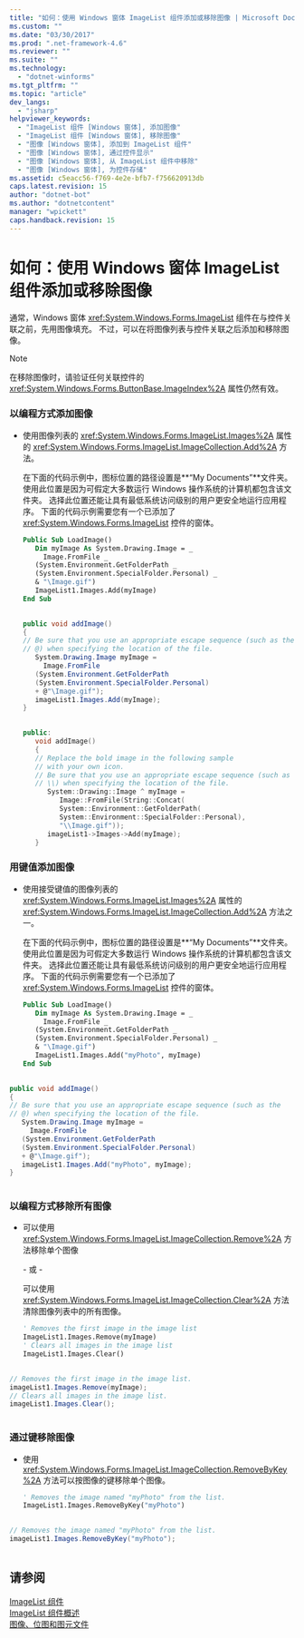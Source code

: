 ```yaml
---
title: "如何：使用 Windows 窗体 ImageList 组件添加或移除图像 | Microsoft Docs"
ms.custom: ""
ms.date: "03/30/2017"
ms.prod: ".net-framework-4.6"
ms.reviewer: ""
ms.suite: ""
ms.technology: 
  - "dotnet-winforms"
ms.tgt_pltfrm: ""
ms.topic: "article"
dev_langs: 
  - "jsharp"
helpviewer_keywords: 
  - "ImageList 组件 [Windows 窗体], 添加图像"
  - "ImageList 组件 [Windows 窗体], 移除图像"
  - "图像 [Windows 窗体], 添加到 ImageList 组件"
  - "图像 [Windows 窗体], 通过控件显示"
  - "图像 [Windows 窗体], 从 ImageList 组件中移除"
  - "图像 [Windows 窗体], 为控件存储"
ms.assetid: c5eacc56-f769-4e2e-bfb7-f756620913db
caps.latest.revision: 15
author: "dotnet-bot"
ms.author: "dotnetcontent"
manager: "wpickett"
caps.handback.revision: 15
---
```

# 如何：使用 Windows 窗体 ImageList 组件添加或移除图像
通常，Windows 窗体 <xref:System.Windows.Forms.ImageList> 组件在与控件关联之前，先用图像填充。  不过，可以在将图像列表与控件关联之后添加和移除图像。  
  
> [!NOTE]
>  在移除图像时，请验证任何关联控件的 <xref:System.Windows.Forms.ButtonBase.ImageIndex%2A> 属性仍然有效。  
  
### 以编程方式添加图像  
  
-   使用图像列表的 <xref:System.Windows.Forms.ImageList.Images%2A> 属性的 <xref:System.Windows.Forms.ImageList.ImageCollection.Add%2A> 方法。  
  
     在下面的代码示例中，图标位置的路径设置是**“My Documents”**文件夹。  使用此位置是因为可假定大多数运行 Windows 操作系统的计算机都包含该文件夹。  选择此位置还能让具有最低系统访问级别的用户更安全地运行应用程序。  下面的代码示例需要您有一个已添加了 <xref:System.Windows.Forms.ImageList> 控件的窗体。  
  
    ```vb  
    Public Sub LoadImage()  
       Dim myImage As System.Drawing.Image = _  
         Image.FromFile _  
       (System.Environment.GetFolderPath _  
       (System.Environment.SpecialFolder.Personal) _  
       & "\Image.gif")  
       ImageList1.Images.Add(myImage)  
    End Sub  
  
    ```  
  
    ```csharp  
    public void addImage()  
    {  
    // Be sure that you use an appropriate escape sequence (such as the   
    // @) when specifying the location of the file.  
       System.Drawing.Image myImage =   
         Image.FromFile  
       (System.Environment.GetFolderPath  
       (System.Environment.SpecialFolder.Personal)  
       + @"\Image.gif");  
       imageList1.Images.Add(myImage);  
    }  
  
    ```  
  
    ```cpp  
    public:  
       void addImage()  
       {  
       // Replace the bold image in the following sample   
       // with your own icon.  
       // Be sure that you use an appropriate escape sequence (such as   
       // \\) when specifying the location of the file.  
          System::Drawing::Image ^ myImage =   
             Image::FromFile(String::Concat(  
             System::Environment::GetFolderPath(  
             System::Environment::SpecialFolder::Personal),  
             "\\Image.gif"));  
          imageList1->Images->Add(myImage);  
       }  
    ```  
  
### 用键值添加图像  
  
-   使用接受键值的图像列表的 <xref:System.Windows.Forms.ImageList.Images%2A> 属性的 <xref:System.Windows.Forms.ImageList.ImageCollection.Add%2A> 方法之一。  
  
     在下面的代码示例中，图标位置的路径设置是**“My Documents”**文件夹。  使用此位置是因为可假定大多数运行 Windows 操作系统的计算机都包含该文件夹。  选择此位置还能让具有最低系统访问级别的用户更安全地运行应用程序。  下面的代码示例需要您有一个已添加了 <xref:System.Windows.Forms.ImageList> 控件的窗体。  
  
    ```vb  
    Public Sub LoadImage()  
       Dim myImage As System.Drawing.Image = _  
         Image.FromFile _  
       (System.Environment.GetFolderPath _  
       (System.Environment.SpecialFolder.Personal) _  
       & "\Image.gif")  
       ImageList1.Images.Add("myPhoto", myImage)  
    End Sub  
  
    ```  
  
```csharp  
public void addImage()  
{  
// Be sure that you use an appropriate escape sequence (such as the   
// @) when specifying the location of the file.  
   System.Drawing.Image myImage =   
     Image.FromFile  
   (System.Environment.GetFolderPath  
   (System.Environment.SpecialFolder.Personal)  
   + @"\Image.gif");  
   imageList1.Images.Add("myPhoto", myImage);  
}  
  
```  
  
### 以编程方式移除所有图像  
  
-   可以使用 <xref:System.Windows.Forms.ImageList.ImageCollection.Remove%2A> 方法移除单个图像  
  
     \- 或 \-  
  
     可以使用 <xref:System.Windows.Forms.ImageList.ImageCollection.Clear%2A> 方法清除图像列表中的所有图像。  
  
    ```vb  
    ' Removes the first image in the image list  
    ImageList1.Images.Remove(myImage)  
    ' Clears all images in the image list  
    ImageList1.Images.Clear()  
  
    ```  
  
```csharp  
// Removes the first image in the image list.  
imageList1.Images.Remove(myImage);  
// Clears all images in the image list.  
imageList1.Images.Clear();  
  
```  
  
### 通过键移除图像  
  
-   使用 <xref:System.Windows.Forms.ImageList.ImageCollection.RemoveByKey%2A> 方法可以按图像的键移除单个图像。  
  
    ```vb  
    ' Removes the image named "myPhoto" from the list.  
    ImageList1.Images.RemoveByKey("myPhoto")  
  
    ```  
  
```csharp  
// Removes the image named "myPhoto" from the list.  
imageList1.Images.RemoveByKey("myPhoto");  
  
```  
  
## 请参阅  
 [ImageList 组件](../../../../docs/framework/winforms/controls/imagelist-component-windows-forms.md)   
 [ImageList 组件概述](../../../../docs/framework/winforms/controls/imagelist-component-overview-windows-forms.md)   
 [图像、位图和图元文件](../../../../docs/framework/winforms/advanced/images-bitmaps-and-metafiles.md)